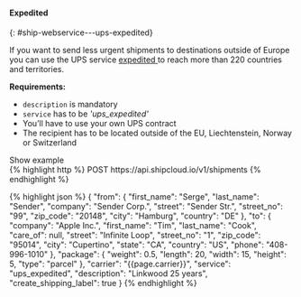 #### Expedited
{: #ship-webservice---ups-expedited}

If you want to send less urgent shipments to destinations outside of Europe you can use the UPS
service
<a href="https://www.ups.com/de/en/shipping/international/services/expedited.page?loc=en_DE" target="_blank">
  expedited
</a>
to reach more than 220 countries and territories.

__Requirements:__
- `description` is mandatory
- `service` has to be _'ups_expedited'_
- You’ll have to use your own UPS contract
- The recipient has to be located outside of the EU, Liechtenstein, Norway or Switzerland

<a class="btn btn-primary" type="button" data-toggle="collapse" data-target="#{{include.carrier_interface}}_expedited_togglebox_collapsable" aria-expanded="false" aria-controls="collapseExample">
  Show example
</a>

<div id="{{include.carrier_interface}}_expedited_togglebox_collapsable" class="panel-collapse collapse">
<div class="well">
{% highlight http %}
POST https://api.shipcloud.io/v1/shipments
{% endhighlight %}

{% highlight json %}
{
  "from": {
    "first_name": "Serge",
    "last_name": "Sender",
    "company": "Sender Corp.",
    "street": "Sender Str.",
    "street_no": "99",
    "zip_code": "20148",
    "city": "Hamburg",
    "country": "DE"
  },
  "to": {
    "company": "Apple Inc.",
    "first_name": "Tim",
    "last_name": "Cook",
    "care_of": null,
    "street": "Infinite Loop",
    "street_no": "1",
    "zip_code": "95014",
    "city": "Cupertino",
    "state": "CA",
    "country": "US",
    "phone": "408-996-1010"
  },
  "package": {
    "weight": 0.5,
    "length": 20,
    "width": 15,
    "height": 5,
    "type": "parcel"
  },
  "carrier": "{{page.carrier}}",
  "service": "ups_expedited",
  "description": "Linkwood 25 years",
  "create_shipping_label": true
}
{% endhighlight %}
</div>
</div>
